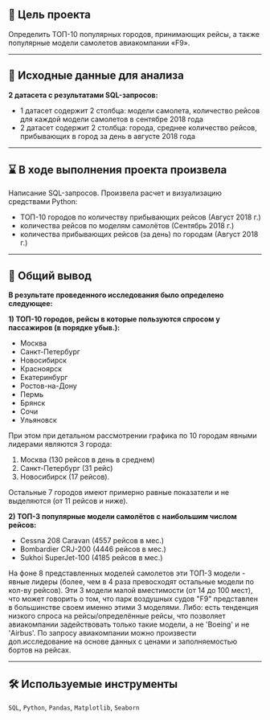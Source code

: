 ## 🎯 Цель проекта
Определить ТОП-10 популярных городов, принимающих рейсы, а также популярные модели самолетов авиакомпании «F9».
<hr>

## 📂 Исходные данные для анализа
**2 датасета с результатами SQL-запросов:**
- 1 датасет содержит 2 столбца: модели самолета, количество рейсов для каждой модели самолетов в сентябре 2018 года
- 2 датасет содержит 2 столбца: города, среднее количество рейсов, прибывающих в город за день в августе 2018 года
<hr>

## ⌛ В ходе выполнения проекта произвела 
Написание SQL-запросов. Произвела расчет и визуализацию средствами Python: 
- ТОП-10 городов по количеству прибывающих рейсов (Август 2018 г.)
- количества рейсов по моделям самолётов (Сентябрь 2018 г.)
- количества прибывающих рейсов (за день) по городам (Август 2018 г.)
<hr>

## 📃 Общий вывод
**В результате проведенного исследования было определено следующее:**

**1) ТОП-10 городов, рейсы в которые пользуются спросом у пассажиров (в порядке убыв.):**
- Москва
- Санкт-Петербург
- Новосибирск
- Красноярск	
- Екатеринбург
- Ростов-на-Дону
- Пермь
- Брянск
- Сочи
- Ульяновск

При этом при детальном рассмотрении графика по 10 городам явными лидерами являются 3 города: 
1. Москва (130 рейсов в день в среднем)
2. Санкт-Петербург (31 рейс)
3. Новосибирск (17 рейсов). 

Остальные 7 городов имеют примерно равные показатели и не выделяются (от 11 рейсов и ниже).
    
**2) ТОП-3 популярные модели самолётов с наибольшим числом рейсов:**
- Cessna 208 Caravan (4557 рейсов в мес.)
- Bombardier CRJ-200 (4446 рейсов в мес.)
- Sukhoi SuperJet-100 (4185 рейсов в мес.)

На фоне 8 представленных моделей самолетов эти ТОП-3 модели - явные лидеры (более, чем в 4 раза превосходят остальные модели по кол-ву рейсов). Эти 3 модели малой вместимости (от 14 до 100 мест), что может говорить о том, что парк воздушных судов "F9" представлен в большинстве своем именно этими 3 моделями. Либо: есть тенденция низкого спроса на рейсы/определённые рейсы, что позволяет авиакомпании задействовать только такие модели, а не 'Boeing' и не 'Airbus'.
По запросу авиакомпании можно произвести доп.исследование на основе данных с ценами и заполняемостью бортов на рейсах.
<hr>

## 🛠️ Используемые инструменты
`SQL`, `Python`, `Pandas`, `Matplotlib`, `Seaborn`
